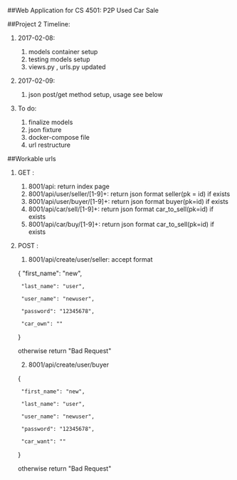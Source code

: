 ##Web Application for CS 4501: P2P Used Car Sale

##Project 2 Timeline:

1. 2017-02-08:
    1. models container setup
    2. testing models setup
    3. views.py , urls.py updated

2. 2017-02-09:
    1. json post/get method setup, usage see below

2. To do:
    1. finalize models
    2. json fixture
    3. docker-compose file
    4. url restructure

##Workable urls
1. GET :
    1. 8001/api: return index page
    2. 8001/api/user/seller/[1-9]+: return json format seller(pk = id) if exists
    3. 8001/api/user/buyer/[1-9]+: return json format buyer(pk=id) if exists
    4. 8001/api/car/sell/[1-9]+: return json format car_to_sell(pk=id) if exists
    5. 8001/api/car/buy/[1-9]+: return json format car_to_sell(pk=id) if exists

2. POST :
    1. 8001/api/create/user/seller: accept format

    {
        "first_name": "new",

        "last_name": "user",

        "user_name": "newuser",

        "password": "12345678",

        "car_own": ""
    }

    otherwise return "Bad Request"

    2. 8001/api/create/user/buyer

    {

        "first_name": "new",

        "last_name": "user",

        "user_name": "newuser",

        "password": "12345678",

        "car_want": ""

    }

    otherwise return "Bad Request"
